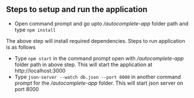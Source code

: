 ## Steps to setup and run the application

- Open command prompt and go upto */autocomplete-app* folder path and type `npm install`

The above step will install required dependencies. Steps to run application is as follows

- Type `npm start` in the command prompt open with */autocomplete-app* folder path in above step. This will start the application at http://localhost:3000
- Type `json-server --watch db.json --port 8000` in another command prompt for the */autocomplete-app* folder. This will start json server on port 8000